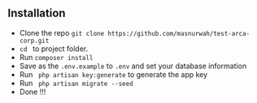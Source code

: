## Installation

* Clone the repo ` git clone https://github.com/masnurwah/test-arca-corp.git `
* `cd ` to project folder. 
* Run ` composer install `
* Save as the `.env.example` to `.env` and set your database information 
* Run ` php artisan key:generate` to generate the app key
* Run ` php artisan migrate --seed`
* Done !!!
